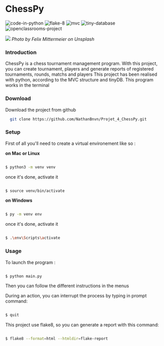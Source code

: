 # ChessPy
![code-in-python](https://img.shields.io/badge/Made%20with-Python-blue?style=for-the-badge&logo=python) ![flake-8](https://img.shields.io/badge/Styled%20with-Flake8-blueviolet?style=for-the-badge) ![mvc](https://img.shields.io/badge/MVC-Conception-black?style=for-the-badge) ![tiny-database](https://img.shields.io/badge/storing%20with-tinyDB-informational?style=for-the-badge)
![openclassrooms-project](https://user-images.githubusercontent.com/45998296/166692502-a22abdc0-e774-4ec6-8d7c-f86cb6e55825.svg)

![](https://images.unsplash.com/photo-1528819622765-d6bcf132f793?ixlib=rb-4.0.3&ixid=MnwxMjA3fDB8MHxwaG90by1wYWdlfHx8fGVufDB8fHx8&auto=format&fit=crop&w=2070&q=80)
_Photo by Felix Mittermeier on Unsplash_

### Introduction
ChessPy is a chess tournament management program. 
With this project, you can create tournament, players and generate reports of registered tournaments, rounds, matchs and players
This project has been realised with python, according to the MVC structure and tinyDB. 
This program works in the terminal


### Download

Download the project from github
```bash
  git clone https://github.com/NathanBnvn/Projet_4_ChessPy.git

```


### Setup

First of all you'll need to create a virtual environement like so :

**on Mac or Linux**

```sh

$ python3 -m venv venv

```

once it's done, activate it

```sh

$ source venv/bin/activate

```


**on Windows**

```sh

$ py -m venv env

```

once it's done, activate it

```sh

$ .\env\Scripts\activate

```


### Usage

To launch the program :

```sh

$ python main.py

```

Then you can follow the different instructions in the menus

During an action, you can interrupt the process by typing in prompt command: 

```sh

$ quit

```


This project use flake8, so you can generate a report with this command:

```sh

$ flake8 --format=html --htmldir=flake-report

```
